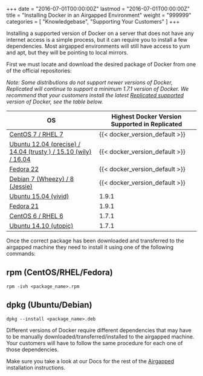 +++
date = "2016-07-01T00:00:00Z"
lastmod = "2016-07-01T00:00:00Z"
title = "Installing Docker in an Airgapped Environment"
weight = "999999"
categories = [ "Knowledgebase", "Supporting Your Customers" ]
+++

Installing a supported version of Docker on a server that does not have any internet access is a simple process, 
but it can require you to install a few dependencies. Most airgapped environments will still have access to yum 
and apt, but they will be pointing to local mirrors.

First we must locate and download the desired package of Docker from one of the official repositories:

*Note: Some distributions do not support newer versions of Docker, Replicated will continue to support a minimum 
1.7.1 version of Docker. We recommend that your customers install the latest 
[Replicated supported](/distributing-an-application/airgapped-installations/#prepare-the-environment) version of 
Docker, see the table below.*

| OS | Highest Docker Version Supported in Replicated |
|---|---|
| [CentOS 7 / RHEL 7](http://yum.dockerproject.org/repo/main/centos/7/Packages/) | {{< docker_version_default >}} |
| [Ubuntu 12.04 (precise) / 14.04 (trusty ) / 15.10 (wily) / 16.04](https://apt.dockerproject.org/repo/pool/main/d/docker-engine/) | {{< docker_version_default >}} |
| [Fedora 22](http://yum.dockerproject.org/repo/main/fedora/22/Packages/) | {{< docker_version_default >}} |
| [Debian 7 (Wheezy) / 8 (Jessie)](https://apt.dockerproject.org/repo/pool/main/d/docker-engine/) | {{< docker_version_default >}} |
| [Ubuntu 15.04 (vivid)](https://apt.dockerproject.org/repo/pool/main/d/docker-engine/) | 1.9.1 |
| [Fedora 21](http://yum.dockerproject.org/repo/main/fedora/21/Packages/) | 1.9.1 |
| [CentOS 6 / RHEL 6](http://yum.dockerproject.org/repo/main/centos/6/Packages/) | 1.7.1 |
| [Ubuntu 14.10 (utopic)](https://apt.dockerproject.org/repo/pool/main/d/docker-engine/) | 1.7.1 |

Once the correct package has been downloaded and transferred to the airgapped machine they need to install it using 
one of the following commands:

## rpm (CentOS/RHEL/Fedora)
```shell
rpm -ivh <package_name>.rpm
```

## dpkg (Ubuntu/Debian)
```shell
dpkg --install <package_name>.deb
```

Different versions of Docker require different dependencies that may have to be manually downloaded/transferred/installed 
to the airgapped machine. Your customers will have to follow the same procedure for each one of those dependencies.

Make sure you take a look at our Docs for the rest of the [Airgapped](/distributing-an-application/airgapped-installations/) 
installation instructions.
